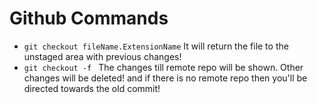 # Github Commands
- `git checkout fileName.ExtensionName` It will return the file to the unstaged area with previous changes!
- `git checkout -f ` The changes till remote repo will be shown. Other changes will be deleted! and if there is no remote repo then you'll be directed towards the old commit!

